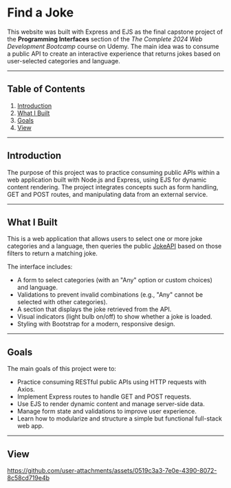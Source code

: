 # Find a Joke

This website was built with Express and EJS as the final capstone project of the **Programming Interfaces** section of the *The Complete 2024 Web Development Bootcamp* course on Udemy. The main idea was to consume a public API to create an interactive experience that returns jokes based on user-selected categories and language.

---

## Table of Contents

1. [Introduction](#introduction)  
2. [What I Built](#what-i-built)  
3. [Goals](#goals)  
4. [View](#view)  

---

## Introduction

The purpose of this project was to practice consuming public APIs within a web application built with Node.js and Express, using EJS for dynamic content rendering. The project integrates concepts such as form handling, GET and POST routes, and manipulating data from an external service.

---

## What I Built

This is a web application that allows users to select one or more joke categories and a language, then queries the public [JokeAPI](https://v2.jokeapi.dev/) based on those filters to return a matching joke.

The interface includes:

- A form to select categories (with an "Any" option or custom choices) and language.  
- Validations to prevent invalid combinations (e.g., "Any" cannot be selected with other categories).  
- A section that displays the joke retrieved from the API.  
- Visual indicators (light bulb on/off) to show whether a joke is loaded.  
- Styling with Bootstrap for a modern, responsive design.  

---

## Goals

The main goals of this project were to:

- Practice consuming RESTful public APIs using HTTP requests with Axios.  
- Implement Express routes to handle GET and POST requests.  
- Use EJS to render dynamic content and manage server-side data.  
- Manage form state and validations to improve user experience.  
- Learn how to modularize and structure a simple but functional full-stack web app.  

---

## View
https://github.com/user-attachments/assets/0519c3a3-7e0e-4390-8072-8c58cd719e4b

